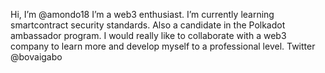  Hi, I’m @amondo18
 I’m a web3 enthusiast.
 I’m currently learning smartcontract security standards. Also a candidate in the Polkadot ambassador program.
 I would really like to collaborate with a web3 company to learn more and develop myself to a professional level.
 Twitter @bovaigabo

<!---
amondo18/amondo18 is a ✨ special ✨ repository because its `README.md` (this file) appears on your GitHub profile.
You can click the Preview link to take a look at your changes.
--->

